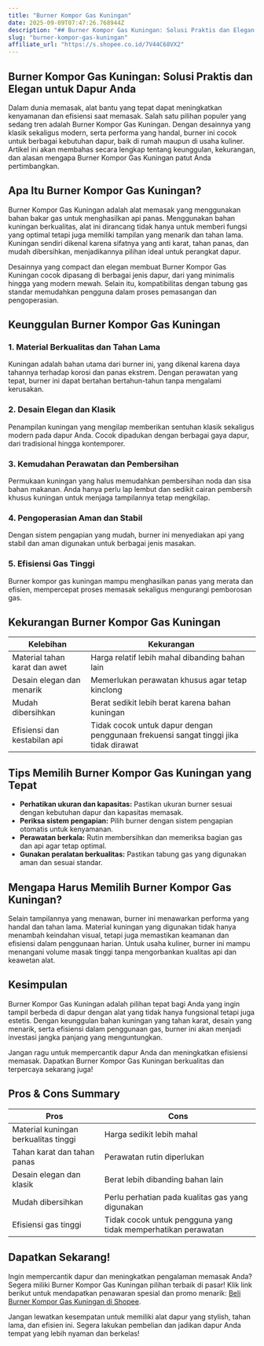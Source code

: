 ```yaml
---
title: "Burner Kompor Gas Kuningan"
date: 2025-09-09T07:47:26.768944Z
description: "## Burner Kompor Gas Kuningan: Solusi Praktis dan Elegan untuk Dapur Anda..."
slug: "burner-kompor-gas-kuningan"
affiliate_url: "https://s.shopee.co.id/7V44C68VX2"
---
```

## Burner Kompor Gas Kuningan: Solusi Praktis dan Elegan untuk Dapur Anda

Dalam dunia memasak, alat bantu yang tepat dapat meningkatkan kenyamanan dan efisiensi saat memasak. Salah satu pilihan populer yang sedang tren adalah Burner Kompor Gas Kuningan. Dengan desainnya yang klasik sekaligus modern, serta performa yang handal, burner ini cocok untuk berbagai kebutuhan dapur, baik di rumah maupun di usaha kuliner. Artikel ini akan membahas secara lengkap tentang keunggulan, kekurangan, dan alasan mengapa Burner Kompor Gas Kuningan patut Anda pertimbangkan.

## Apa Itu Burner Kompor Gas Kuningan?

 Burner Kompor Gas Kuningan adalah alat memasak yang menggunakan bahan bakar gas untuk menghasilkan api panas. Menggunakan bahan kuningan berkualitas, alat ini dirancang tidak hanya untuk memberi fungsi yang optimal tetapi juga memiliki tampilan yang menarik dan tahan lama. Kuningan sendiri dikenal karena sifatnya yang anti karat, tahan panas, dan mudah dibersihkan, menjadikannya pilihan ideal untuk perangkat dapur.

Desainnya yang compact dan elegan membuat Burner Kompor Gas Kuningan cocok dipasang di berbagai jenis dapur, dari yang minimalis hingga yang modern mewah. Selain itu, kompatibilitas dengan tabung gas standar memudahkan pengguna dalam proses pemasangan dan pengoperasian.

## Keunggulan Burner Kompor Gas Kuningan

### 1. Material Berkualitas dan Tahan Lama

Kuningan adalah bahan utama dari burner ini, yang dikenal karena daya tahannya terhadap korosi dan panas ekstrem. Dengan perawatan yang tepat, burner ini dapat bertahan bertahun-tahun tanpa mengalami kerusakan.

### 2. Desain Elegan dan Klasik

Penampilan kuningan yang mengilap memberikan sentuhan klasik sekaligus modern pada dapur Anda. Cocok dipadukan dengan berbagai gaya dapur, dari tradisional hingga kontemporer.

### 3. Kemudahan Perawatan dan Pembersihan

Permukaan kuningan yang halus memudahkan pembersihan noda dan sisa bahan makanan. Anda hanya perlu lap lembut dan sedikit cairan pembersih khusus kuningan untuk menjaga tampilannya tetap mengkilap.

### 4. Pengoperasian Aman dan Stabil

Dengan sistem pengapian yang mudah, burner ini menyediakan api yang stabil dan aman digunakan untuk berbagai jenis masakan.

### 5. Efisiensi Gas Tinggi

Burner kompor gas kuningan mampu menghasilkan panas yang merata dan efisien, mempercepat proses memasak sekaligus mengurangi pemborosan gas.

## Kekurangan Burner Kompor Gas Kuningan

| Kelebihan | Kekurangan |
|------------|------------|
| Material tahan karat dan awet | Harga relatif lebih mahal dibanding bahan lain |
| Desain elegan dan menarik | Memerlukan perawatan khusus agar tetap kinclong |
| Mudah dibersihkan | Berat sedikit lebih berat karena bahan kuningan |
| Efisiensi dan kestabilan api | Tidak cocok untuk dapur dengan penggunaan frekuensi sangat tinggi jika tidak dirawat |

## Tips Memilih Burner Kompor Gas Kuningan yang Tepat

- **Perhatikan ukuran dan kapasitas:** Pastikan ukuran burner sesuai dengan kebutuhan dapur dan kapasitas memasak.
- **Periksa sistem pengapian:** Pilih burner dengan sistem pengapian otomatis untuk kenyamanan.
- **Perawatan berkala:** Rutin membersihkan dan memeriksa bagian gas dan api agar tetap optimal.
- **Gunakan peralatan berkualitas:** Pastikan tabung gas yang digunakan aman dan sesuai standar.

## Mengapa Harus Memilih Burner Kompor Gas Kuningan?

Selain tampilannya yang menawan, burner ini menawarkan performa yang handal dan tahan lama. Material kuningan yang digunakan tidak hanya menambah keindahan visual, tetapi juga memastikan keamanan dan efisiensi dalam penggunaan harian. Untuk usaha kuliner, burner ini mampu menangani volume masak tinggi tanpa mengorbankan kualitas api dan keawetan alat.

## Kesimpulan

 Burner Kompor Gas Kuningan adalah pilihan tepat bagi Anda yang ingin tampil berbeda di dapur dengan alat yang tidak hanya fungsional tetapi juga estetis. Dengan keunggulan bahan kuningan yang tahan karat, desain yang menarik, serta efisiensi dalam penggunaan gas, burner ini akan menjadi investasi jangka panjang yang menguntungkan.

Jangan ragu untuk mempercantik dapur Anda dan meningkatkan efisiensi memasak. Dapatkan Burner Kompor Gas Kuningan berkualitas dan terpercaya sekarang juga!

## Pros & Cons Summary

| **Pros** | **Cons** |
|------------|------------|
| Material kuningan berkualitas tinggi | Harga sedikit lebih mahal |
| Tahan karat dan tahan panas | Perawatan rutin diperlukan |
| Desain elegan dan klasik | Berat lebih dibanding bahan lain |
| Mudah dibersihkan | Perlu perhatian pada kualitas gas yang digunakan |
| Efisiensi gas tinggi | Tidak cocok untuk pengguna yang tidak memperhatikan perawatan |

## Dapatkan Sekarang!

Ingin mempercantik dapur dan meningkatkan pengalaman memasak Anda? Segera miliki Burner Kompor Gas Kuningan pilihan terbaik di pasar! Klik link berikut untuk mendapatkan penawaran spesial dan promo menarik: [Beli Burner Kompor Gas Kuningan di Shopee](https://s.shopee.co.id/7V44C68VX2).

Jangan lewatkan kesempatan untuk memiliki alat dapur yang stylish, tahan lama, dan efisien ini. Segera lakukan pembelian dan jadikan dapur Anda tempat yang lebih nyaman dan berkelas!